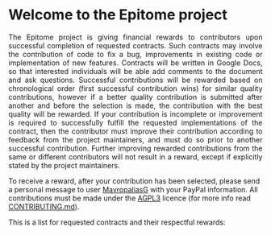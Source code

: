 # Welcome to the Epitome project

<p align="justify">The Epitome project is giving financial rewards to contributors upon successful completion of requested contracts. Such contracts may involve the contribution of code to fix a bug, improvements in existing code or implementation of new features. Contracts will be written in Google Docs, so that interested individuals will be able add comments to the document and ask questions. Successful contributions will be rewarded based on chronological order (first successful contribution wins) for similar quality contributions, however if a better quality contribution is submitted after another and before the selection is made, the contribution with the best quality will be rewarded. If your contribution is incomplete or improvement is required to successfully fulfill the requested implementations of the contract, then the contributor must improve their contribution according to feedback from the project maintainers, and must do so prior to another successful contribution. Further improving rewarded contributions from the same or different contributors will not result in a reward, except if explicitly stated by the project maintainers. 

To receive a reward, after your contribution has been selected, please send a personal message to user [MavropaliasG](https://github.com/MavropaliasG) with your PayPal information. All contributions must be made under the [AGPL3](LICENSE.txt) licence (for more info read [CONTRIBUTING.md](CONTRIBUTING.md)).

This is a list for requested contracts and their respectful rewards:
